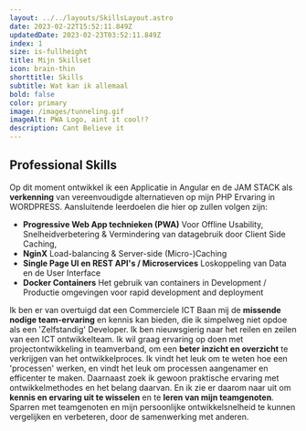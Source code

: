 ```yaml
---
layout: ../../layouts/SkillsLayout.astro
date: 2023-02-22T15:52:11.849Z
updatedDate: 2023-02-23T03:52:11.849Z
index: 1
size: is-fullheight
title: Mijn Skillset
icon: brain-thin
shorttitle: Skills
subtitle: Wat kan ik allemaal
bold: false
color: primary
image: /images/tunneling.gif
imageAlt: PWA Logo, aint it cool!?
description: Cant Believe it
---
```


## Professional Skills
Op dit moment ontwikkel ik een Applicatie in Angular en de JAM STACK als **verkenning** van vereenvoudigde alternatieven op mijn PHP Ervaring in WORDPRESS. Aansluitende leerdoelen die hier op zullen volgen zijn:

- **Progressive Web App technieken (PWA)** Voor Offline Usability, Snelheidverbetering &amp; Vermindering van datagebruik door Client Side Caching,
- **NginX** Load-balancing &amp; Server-side (Micro-)Caching
- **Single Page UI en REST API's / Microservices** Loskoppeling van Data en de User Interface
- **Docker Containers** Het gebruik van containers in Development / Productie omgevingen voor rapid development and deployment

Ik ben er van overtuigd dat een Commerciele ICT Baan mij de **missende nodige team-ervaring** en kennis kan bieden, die ik simpelweg niet opdoe als een 'Zelfstandig' Developer. Ik ben nieuwsgierig naar het reilen en zeilen van een ICT ontwikkelteam. Ik wil graag ervaring op doen met projectontwikkeling in teamverband, om een **beter inzicht en overzicht** te verkrijgen van het ontwikkelproces. Ik vindt het leuk om te weten hoe een 'processen' werken, en vindt het leuk om processen aangenamer en efficenter te maken. Daarnaast zoek ik gewoon praktische ervaring met ontwikkelmethodes en het belang daarvan. En ik zie er daarom naar uit om **kennis en ervaring uit te wisselen** en te **leren van mijn teamgenoten**. Sparren met teamgenoten en mijn persoonlijke ontwikkelsnelheid te kunnen vergelijken en verbeteren, door de samenwerking met anderen.
